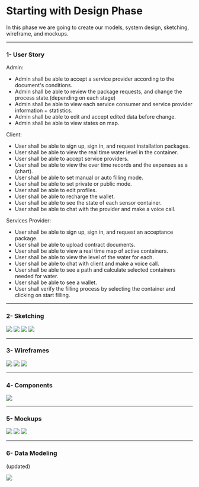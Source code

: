 # Starting with Design Phase

In this phase we are going to create our models, system design, sketching, wireframe, and mockups.

---

### 1- User Story

Admin:

- Admin shall be able to accept a service provider according to the document's conditions.
- Admin shall be able to review the package requests, and change the process state.(depending on each stage)
- Admin shall be able to view each service consumer and service provider information + statistics.
- Admin shall be able to edit and accept edited data before change.
- Admin shall be able to view states on map.

Client:

- User shall be able to sign up, sign in, and request installation packages.
- User shall be able to view the real time water level in the container.
- User shall be able to accept service providers.
- User shall be able to view the over time records and the expenses as a (chart).
- User shall be able to set manual or auto filling mode.
- User shall be able to set private or public mode.
- User shall be able to edit profiles.
- User shall be able to recharge the wallet.
- User shall be able to see the state of each sensor container.
- User shall be able to chat with the provider and make a voice call.

Services Provider:

- User shall be able to sign up, sign in, and request an acceptance package.
- User shall be able to upload contract documents.
- User shall be able to view a real time map of active containers.
- User shall be able to view the level of the water for each.
- User shall be able to chat with client and make a voice call.
- User shall be able to see a path and calculate selected containers needed for water.
- User shall be able to see a wallet.
- User shall verify the filling process by selecting the container and clicking on start filling.

---

### 2- Sketching

<img src='./wm_admin_sketching_v2.png'>

<img src='./wm_client_sketching_v2.png'>

<img src='./wm_provider_sketching_v1.png'>

<img src='./wm_system_design_v1.png'>

---

### 3- Wireframes

<img src='./wm_admin_wireframe_v1.png'>

<img src='./wm_client_wireframe_v1.png'>

<img src='./wm_provider_wireframe_v1.png'>

---

### 4- Components

<img src='./wm_components_v1.png'>

---

### 5- Mockups

<img src='./wm_admin_mockup_v1.png'>

<img src='./wm_client_mockup_v1.png'>

<img src='./wm_provider_mockup_v1.png'>

---

### 6- Data Modeling

(updated)

<img src='./data_modeling_v1.png'>
